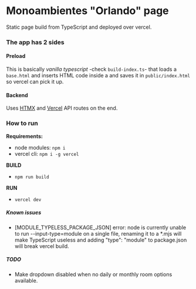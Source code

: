 Monoambientes "Orlando" page
============================

Static page build from TypeScript and deployed over vercel.

### The app has 2 sides

#### Preload

This is basically *vanilla typescript* -check `build-index.ts`- that loads a `base.html` and inserts HTML code inside a _<root>_ and 
saves it in `public/index.html` so vercel can pick it up.

#### Backend

Uses [HTMX]('http://htmx.org') and [Vercel]('http://vercel.com') API routes on the end.

### How to run

__Requirements:__ 
- node modules: `npm i`
- vercel cli: `npm i -g vercel`

__BUILD__
- `npm run build`

__RUN__
- `vercel dev`

##### Known issues

- [MODULE_TYPELESS_PACKAGE_JSON] error: node is currently unable to run --input-type=module on a single file, renaming it to a *.mjs will make TypeScript useless and adding "type": "module" to package.json will break vercel build.


##### TODO
- Make dropdown disabled when no daily or monthly room options available. 
